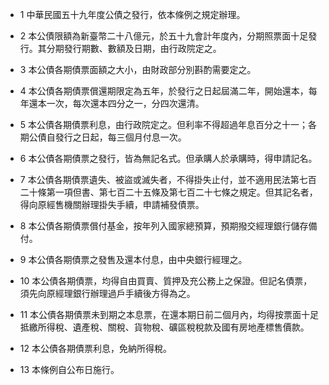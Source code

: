 * 1 中華民國五十九年度公債之發行，依本條例之規定辦理。

* 2 本公債限額為新臺幣二十八億元，於五十九會計年度內，分期照票面十足發行。其分期發行期數、數額及日期，由行政院定之。

* 3 本公債各期債票面額之大小，由財政部分別斟酌需要定之。

* 4 本公債各期債票償還期限定為五年，於發行之日起屆滿二年，開始還本，每年還本一次，每次還本四分之一，分四次還清。

* 5 本公債各期債票利息，由行政院定之。但利率不得超過年息百分之十一；各期公債自發行之日起，每三個月付息一次。

* 6 本公債各期債票之發行，皆為無記名式。但承購人於承購時，得申請記名。

* 7 本公債各期債票遺失、被盜或滅失者，不得掛失止付，並不適用民法第七百二十條第一項但書、第七百二十五條及第七百二十七條之規定。但其記名者，得向原經售機關辦理掛失手續，申請補發債票。

* 8 本公債各期債票償付基金，按年列入國家總預算，預期撥交經理銀行儲存備付。

* 9 本公債各期債票之發售及還本付息，由中央銀行經理之。

* 10 本公債各期債票，均得自由買賣、質押及充公務上之保證。但記名債票，須先向原經理銀行辦理過戶手續後方得為之。

* 11 本公債各期債票未到期之本息票，在還本期日前二個月內，均得按票面十足抵繳所得稅、遺產稅、關稅、貨物稅、礦區稅稅款及國有房地產標售價款。

* 12 本公債各期債票利息，免納所得稅。

* 13 本條例自公布日施行。

